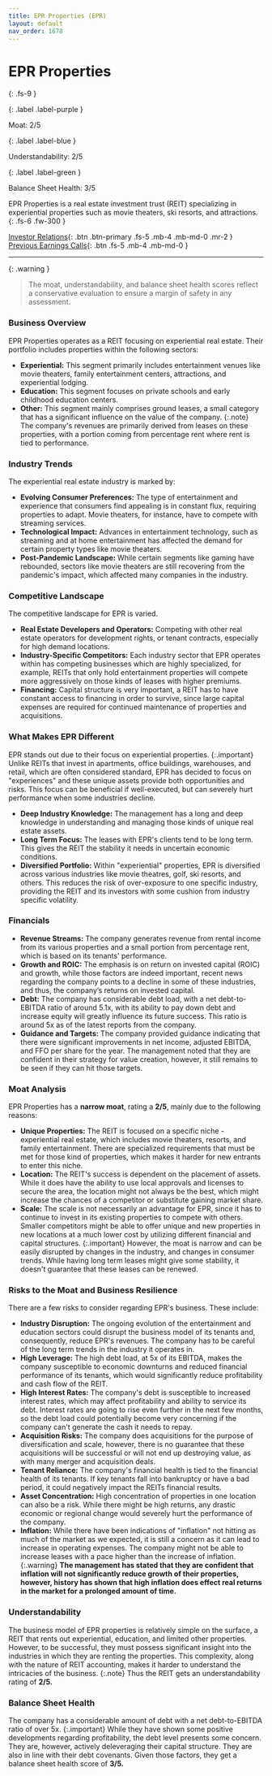 ```yaml
---
title: EPR Properties (EPR)
layout: default
nav_order: 1678
---
```


# EPR Properties
{: .fs-9 }

{: .label .label-purple }

Moat: 2/5

{: .label .label-blue }

Understandability: 2/5

{: .label .label-green }

Balance Sheet Health: 3/5

EPR Properties is a real estate investment trust (REIT) specializing in experiential properties such as movie theaters, ski resorts, and attractions.
{: .fs-6 .fw-300 }

[Investor Relations](https://www.google.com/search?q=EPR+investor+relations){: .btn .btn-primary .fs-5 .mb-4 .mb-md-0 .mr-2 }
[Previous Earnings Calls](https://discountingcashflows.com/company/EPR/transcripts/){: .btn .fs-5 .mb-4 .mb-md-0 }

---

{: .warning }
>The moat, understandability, and balance sheet health scores reflect a conservative evaluation to ensure a margin of safety in any assessment.



### Business Overview

EPR Properties operates as a REIT focusing on experiential real estate. Their portfolio includes properties within the following sectors:

*   **Experiential:** This segment primarily includes entertainment venues like movie theaters, family entertainment centers, attractions, and experiential lodging.
*   **Education:** This segment focuses on private schools and early childhood education centers.
*   **Other:** This segment mainly comprises ground leases, a small category that has a significant influence on the value of the company.
{:.note}
The company's revenues are primarily derived from leases on these properties, with a portion coming from percentage rent where rent is tied to performance.

### Industry Trends
The experiential real estate industry is marked by:
*   **Evolving Consumer Preferences:** The type of entertainment and experience that consumers find appealing is in constant flux, requiring properties to adapt. Movie theaters, for instance, have to compete with streaming services.
*   **Technological Impact:** Advances in entertainment technology, such as streaming and at home entertainment has affected the demand for certain property types like movie theaters.
*   **Post-Pandemic Landscape:** While certain segments like gaming have rebounded, sectors like movie theaters are still recovering from the pandemic's impact, which affected many companies in the industry.

### Competitive Landscape
The competitive landscape for EPR is varied.
*   **Real Estate Developers and Operators:** Competing with other real estate operators for development rights, or tenant contracts, especially for high demand locations.
*   **Industry-Specific Competitors:** Each industry sector that EPR operates within has competing businesses which are highly specialized, for example, REITs that only hold entertainment properties will compete more aggressively on those kinds of leases with higher premiums.
*   **Financing:** Capital structure is very important, a REIT has to have constant access to financing in order to survive, since large capital expenses are required for continued maintenance of properties and acquisitions.

### What Makes EPR Different
EPR stands out due to their focus on experiential properties.
{:.important}
Unlike REITs that invest in apartments, office buildings, warehouses, and retail, which are often considered standard, EPR has decided to focus on "experiences" and these unique assets provide both opportunities and risks. This focus can be beneficial if well-executed, but can severely hurt performance when some industries decline.
*  **Deep Industry Knowledge:** The management has a long and deep knowledge in understanding and managing those kinds of unique real estate assets.
*   **Long Term Focus:** The leases with EPR's clients tend to be long term. This gives the REIT the stability it needs in uncertain economic conditions.
*   **Diversified Portfolio:** Within "experiential" properties, EPR is diversified across various industries like movie theatres, golf, ski resorts, and others. This reduces the risk of over-exposure to one specific industry, providing the REIT and its investors with some cushion from industry specific volatility.

### Financials

*   **Revenue Streams:** The company generates revenue from rental income from its various properties and a small portion from percentage rent, which is based on its tenants' performance.
*   **Growth and ROIC:** The emphasis is on return on invested capital (ROIC) and growth, while those factors are indeed important, recent news regarding the company points to a decline in some of these industries, and thus, the company’s returns on invested capital.
*   **Debt:** The company has considerable debt load, with a net debt-to-EBITDA ratio of around 5.1x, with its ability to pay down debt and increase equity will greatly influence its future success. This ratio is around 5x as of the latest reports from the company.
*   **Guidance and Targets:** The company provided guidance indicating that there were significant improvements in net income, adjusted EBITDA, and FFO per share for the year. The management noted that they are confident in their strategy for value creation, however, it still remains to be seen if they can hit those targets.

### Moat Analysis

EPR Properties has a **narrow moat**, rating a **2/5**, mainly due to the following reasons:
*   **Unique Properties:** The REIT is focused on a specific niche - experiential real estate, which includes movie theaters, resorts, and family entertainment. There are specialized requirements that must be met for those kind of properties, which makes it harder for new entrants to enter this niche.
*   **Location:** The REIT's success is dependent on the placement of assets. While it does have the ability to use local approvals and licenses to secure the area, the location might not always be the best, which might increase the chances of a competitor or substitute gaining market share.
*  **Scale:** The scale is not necessarily an advantage for EPR, since it has to continue to invest in its existing properties to compete with others. Smaller competitors might be able to offer unique and new properties in new locations at a much lower cost by utilizing different financial and capital structures.
{:.important}
However, the moat is narrow and can be easily disrupted by changes in the industry, and changes in consumer trends. While having long term leases might give some stability, it doesn't guarantee that these leases can be renewed.

### Risks to the Moat and Business Resilience

There are a few risks to consider regarding EPR's business. These include:
*   **Industry Disruption:** The ongoing evolution of the entertainment and education sectors could disrupt the business model of its tenants and, consequently, reduce EPR's revenues. The company has to be careful of the long term trends in the industry it operates in.
*  **High Leverage:** The high debt load, at 5x of its EBITDA, makes the company susceptible to economic downturns and reduced financial performance of its tenants, which would significantly reduce profitability and cash flow of the REIT.
*   **High Interest Rates:** The company's debt is susceptible to increased interest rates, which may affect profitability and ability to service its debt. Interest rates are going to rise even further in the next few months, so the debt load could potentially become very concerning if the company can't generate the cash it needs to repay.
*   **Acquisition Risks:** The company does acquisitions for the purpose of diversification and scale, however, there is no guarantee that these acquisitions will be successful or will not end up destroying value, as with many merger and acquisition deals.
*  **Tenant Reliance:** The company's financial health is tied to the financial health of its tenants. If key tenants fall into bankruptcy or have a bad period, it could negatively impact the REITs financial results.
* **Asset Concentration:** High concentration of properties in one location can also be a risk. While there might be high returns, any drastic economic or regional change would severely hurt the performance of the company.
* **Inflation:** While there have been indications of "inflation" not hitting as much of the market as we expected, it is still a concern as it can lead to increase in operating expenses. The company might not be able to increase leases with a pace higher than the increase of inflation.
{:.warning}
**The management has stated that they are confident that inflation will not significantly reduce growth of their properties, however, history has shown that high inflation does effect real returns in the market for a prolonged amount of time.**

### Understandability

The business model of EPR properties is relatively simple on the surface, a REIT that rents out experiential, education, and limited other properties. However, to be successful, they must possess significant insight into the industries in which they are renting the properties. This complexity, along with the nature of REIT accounting, makes it harder to understand the intricacies of the business.
{:.note}
Thus the REIT gets an understandability rating of **2/5.**

### Balance Sheet Health

The company has a considerable amount of debt with a net debt-to-EBITDA ratio of over 5x.
{:.important}
While they have shown some positive developments regarding profitability, the debt level presents some concern. They are, however, actively deleveraging their capital structure.
They are also in line with their debt covenants.
Given those factors, they get a balance sheet health score of **3/5.**
